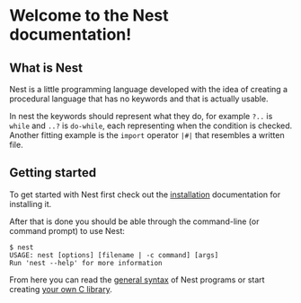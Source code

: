 # Welcome to the Nest documentation!

## What is Nest

Nest is a little programming language developed with the idea of creating a
procedural language that has no keywords and that is actually usable.

In nest the keywords should represent what they do, for example `?..` is `while`
and `..?` is `do-while`, each representing when the condition is checked.
Another fitting example is the `import` operator `|#|` that resembles a written
file.

## Getting started

To get started with Nest first check out the [installation](installation.md)
documentation for installing it.

After that is done you should be able through the command-line (or command
prompt) to use Nest:

```text
$ nest
USAGE: nest [options] [filename | -c command] [args]
Run 'nest --help' for more information
```

From here you can read the [general syntax](syntax.md) of Nest programs or start
creating [your own C library](tutorials/c-lib-tutorial.md).

